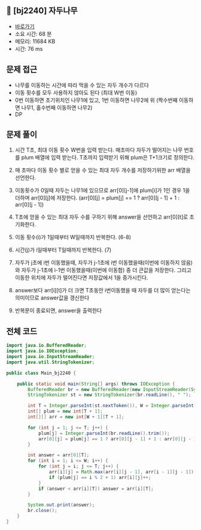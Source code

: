 ## 🍑 [bj2240] 자두나무

- [바로가기](https://www.acmicpc.net/problem/2240)
- 소요 시간: 68 분
- 메모리: 11684 KB
- 시간: 76 ms

## 문제 접근

- 나무를 이동하는 시간에 따라 먹을 수 있는 자두 개수가 다르다
- 이동 횟수를 모두 사용하지 않아도 된다 (최대 W번 이동)
- 0번 이동하면 초기위치인 나무1에 있고, 1번 이동하면 나무2에 위 (짝수번째 이동하면 나무1, 홀수번째 이동하면 나무2)
- DP

## 문제 풀이

1. 시간 T초, 최대 이동 횟수 W번을 입력 받는다. 매초마다 자두가 떨어지는 나무 번호를 plum 배열에 입력 받는다. T초까지 입력받기 위해 plum은 T+1크기로 정의한다.

2. 매 초마다 이동 횟수 별로 얻을 수 있는 최대 자두 개수를 저장하기위한 arr 배열을 선언한다.

3. 이동횟수가 0일때 자두는 나무1에 있으므로 arr[0][j-1]에 plum[i]가 1인 경우 1을 더하며 arr[0][j]에 저장한다. (arr[0][j] = plum[j] == 1 ? arr[0][j - 1] + 1 : arr[0][j - 1])

4. T초에 얻을 수 있는 최대 자두 수를 구하기 위해 answer을 선언하고 arr[0][t]로 초기화한다.

5. 이동 횟수(i)가 1일때부터 W일때까지 반복한다. (6-8)

6. 시간(j)가 i일때부터 T일때까지 반복한다. (7)

7. 자두가 j초에 i번 이동했을때, 자두가 j-1초에 i번 이동했을때(이번에 이동하지 않음)와 자두가 j-1초에 i-1번 이동했을때(이번에 이동함) 중 더 큰값을 저장한다. 그리고 이동한 위치에 자두가 떨어진다면 저장값에서 1을 증가시킨다.

8. answer보다 arr[i][t]가 더 크면 T초동안 i번이동했을 때 자두를 더 많이 얻는다는 의미이므로 answer값을 갱신한다

9. 반복문이 종료되면, answer을 출력한다

## 전체 코드

```java
import java.io.BufferedReader;
import java.io.IOException;
import java.io.InputStreamReader;
import java.util.StringTokenizer;

public class Main_bj2240 {

    public static void main(String[] args) throws IOException {
        BufferedReader br = new BufferedReader(new InputStreamReader(System.in));
        StringTokenizer st = new StringTokenizer(br.readLine(), " ");

        int T = Integer.parseInt(st.nextToken()), W = Integer.parseInt(st.nextToken());
        int[] plum = new int[T + 1];
        int[][] arr = new int[W + 1][T + 1];

        for (int j = 1; j <= T; j++) {
            plum[j] = Integer.parseInt(br.readLine().trim());
            arr[0][j] = plum[j] == 1 ? arr[0][j - 1] + 1 : arr[0][j - 1];
        }

        int answer = arr[0][T];
        for (int i = 1; i <= W; i++) {
            for (int j = i; j <= T; j++) {
                arr[i][j] = Math.max(arr[i][j - 1], arr[i - 1][j - 1]);
                if (plum[j] == i % 2 + 1) arr[i][j]++;
            }
            if (answer < arr[i][T]) answer = arr[i][T];
        }

        System.out.print(answer);
        br.close();
    }
}
```
